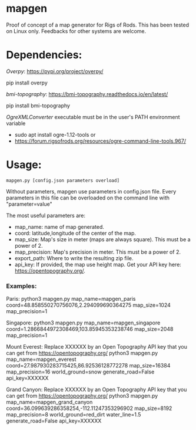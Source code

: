 # mapgen
Proof of concept of a map generator for Rigs of Rods.
This has been tested on Linux only. Feedbacks for other systems are welcome.

# Dependencies:

*Overpy*: https://pypi.org/project/overpy/

pip install overpy

*bmi-topography*: https://bmi-topography.readthedocs.io/en/latest/

pip install bmi-topography

*OgreXMLConverter* executable must be in the user's PATH environment variable

- sudo apt install ogre-1.12-tools
or
- https://forum.rigsofrods.org/resources/ogre-command-line-tools.967/

# Usage:
    mapgen.py [config.json parameters overload]

Without parameters, mapgen use parameters in config.json file.
Every parameters in this file can be overloaded on the command line with "parameter=value"

The most useful parameters are:

 - map_name: name of map generated.
 - coord: latitude,longitude of the center of the map.
 - map_size: Map's size in meter (maps are always square). This must be a power of 2.
 - map_precision: Map's precision in meter. This must be a power of 2.
 - export_path: Where to write the resulting zip file.
 - api_key: If provided, the map use height map. Get your API key here: https://opentopography.org/.
 
### Examples:
Paris:
    python3 mapgen.py map_name=mapgen_paris coord=48.858550270756076,2.294099690364275 map_size=1024 map_precision=1

Singapore:
    python3 mapgen.py map_name=mapgen_singapore coord=1.2866844972308469,103.85945353238746 map_size=2048 map_precision=1

Mount Everest:
    Replace XXXXXX by an Open Topography API key that you can get from https://opentopography.org/
    python3 mapgen.py map_name=mapgen_everest coord=27.987930283715425,86.92536128772278 map_size=16384 map_precision=16 world_ground=snow generate_road=False api_key=XXXXXX

Grand Canyon:
    Replace XXXXXX by an Open Topography API key that you can get from https://opentopography.org/
    python3 mapgen.py map_name=mapgen_grand_canyon coord=36.099639286358254,-112.11247353296902 map_size=8192 map_precision=8 world_ground=red_dirt water_line=1.5 generate_road=False api_key=XXXXXX
